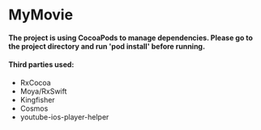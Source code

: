 # MyMovie

#### The project is using CocoaPods to manage dependencies. Please go to the project directory and run 'pod install' before running.
#### Third parties used:
- RxCocoa
- Moya/RxSwift
- Kingfisher
- Cosmos
- youtube-ios-player-helper

